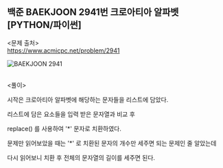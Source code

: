 ## 백준 BAEKJOON 2941번 크로아티아 알파벳 [PYTHON/파이썬]

<문제 출처><br>
https://www.acmicpc.net/problem/2941

![BAEKJOON 2941](https://blog.kakaocdn.net/dn/KjFhx/btrMI3IMZKr/D0TWzRIxmtPK83gQ6hYHu0/img.png)

<br>
<풀이><br>

시작은 크로아티아 알파벳에 해당하는 문자들을 리스트에 담았다.

리스트에 담은 요소들을 입력 받은 문자열과 비교 후

replace() 를 사용하여 '\*' 문자로 치환하였다.

문제만 읽어보았을 때는 '\*' 로 치환된 문자의 개수만 세주면 되는 문제인 줄 알았는데

다시 읽어보니 치환 후 전체의 문자열의 길이를 세주면 된다.
